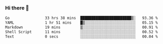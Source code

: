 ### Hi there 👋

<!--
**yeya24/yeya24** is a ✨ _special_ ✨ repository because its `README.md` (this file) appears on your GitHub profile.

Here are some ideas to get you started:

- 🔭 I’m currently working on ...
- 🌱 I’m currently learning ...
- 👯 I’m looking to collaborate on ...
- 🤔 I’m looking for help with ...
- 💬 Ask me about ...
- 📫 How to reach me: ...
- 😄 Pronouns: ...
- ⚡ Fun fact: ...
-->

<!--START_SECTION:waka-->

```txt
Go                33 hrs 38 mins  ███████████████████████▒░   93.36 %
YAML              1 hr 51 mins    █▒░░░░░░░░░░░░░░░░░░░░░░░   05.15 %
Markdown          19 mins         ▒░░░░░░░░░░░░░░░░░░░░░░░░   00.91 %
Shell Script      11 mins         ░░░░░░░░░░░░░░░░░░░░░░░░░   00.52 %
Text              0 secs          ░░░░░░░░░░░░░░░░░░░░░░░░░   00.04 %
```

<!--END_SECTION:waka-->
